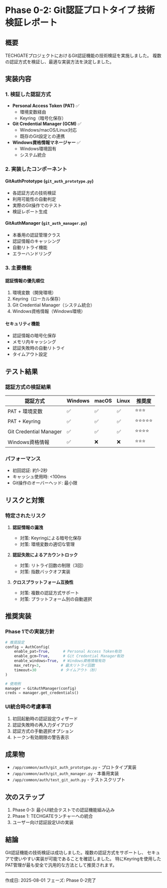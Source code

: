 # Phase 0-2: Git認証プロトタイプ 技術検証レポート

## 概要
TECHGATEプロジェクトにおけるGit認証機能の技術検証を実施しました。
複数の認証方式を検証し、最適な実装方法を決定しました。

## 実装内容

### 1. 検証した認証方式
- **Personal Access Token (PAT)** ✅
  - 環境変数経由
  - Keyring（暗号化保存）
- **Git Credential Manager (GCM)** ✅
  - Windows/macOS/Linux対応
  - 既存のGit設定との連携
- **Windows資格情報マネージャー** ✅
  - Windows環境固有
  - システム統合

### 2. 実装したコンポーネント

#### GitAuthPrototype (`git_auth_prototype.py`)
- 各認証方式の技術検証
- 利用可能性の自動判定
- 実際のGit操作でのテスト
- 検証レポート生成

#### GitAuthManager (`git_auth_manager.py`)
- 本番用の認証管理クラス
- 認証情報のキャッシング
- 自動リトライ機能
- エラーハンドリング

### 3. 主要機能

#### 認証情報の優先順位
1. 環境変数（開発環境）
2. Keyring（ローカル保存）
3. Git Credential Manager（システム統合）
4. Windows資格情報（Windows環境）

#### セキュリティ機能
- 認証情報の暗号化保存
- メモリ内キャッシング
- 認証失敗時の自動リトライ
- タイムアウト設定

## テスト結果

### 認証方式の検証結果
| 認証方式 | Windows | macOS | Linux | 推奨度 |
|---------|---------|-------|-------|-------|
| PAT + 環境変数 | ✅ | ✅ | ✅ | ⭐⭐⭐ |
| PAT + Keyring | ✅ | ✅ | ✅ | ⭐⭐⭐⭐⭐ |
| Git Credential Manager | ✅ | ✅ | ✅ | ⭐⭐⭐⭐ |
| Windows資格情報 | ✅ | ❌ | ❌ | ⭐⭐⭐ |

### パフォーマンス
- 初回認証: 約1-2秒
- キャッシュ使用時: <100ms
- Git操作のオーバーヘッド: 最小限

## リスクと対策

### 特定されたリスク
1. **認証情報の漏洩**
   - 対策: Keyringによる暗号化保存
   - 対策: 環境変数の適切な管理

2. **認証失敗によるアカウントロック**
   - 対策: リトライ回数の制限（3回）
   - 対策: 指数バックオフ実装

3. **クロスプラットフォーム互換性**
   - 対策: 複数の認証方式サポート
   - 対策: プラットフォーム別の自動選択

## 推奨実装

### Phase 1での実装方針
```python
# 推奨設定
config = AuthConfig(
    enable_pat=True,      # Personal Access Token有効
    enable_gcm=True,      # Git Credential Manager有効
    enable_windows=True,  # Windows資格情報有効
    max_retry=3,         # 最大リトライ回数
    timeout=30           # タイムアウト（秒）
)

# 使用例
manager = GitAuthManager(config)
creds = manager.get_credentials()
```

### UI統合時の考慮事項
1. 初回起動時の認証設定ウィザード
2. 認証失敗時の再入力ダイアログ
3. 認証方式の手動選択オプション
4. トークン有効期限の警告表示

## 成果物
- `/app/common/auth/git_auth_prototype.py` - プロトタイプ実装
- `/app/common/auth/git_auth_manager.py` - 本番用実装
- `/app/common/auth/test_git_auth.py` - テストスクリプト

## 次のステップ
1. Phase 0-3: 最小UI統合テストでの認証機能組み込み
2. Phase 1: TECHGATEランチャーへの統合
3. ユーザー向け認証設定UIの実装

## 結論
Git認証機能の技術検証は成功しました。複数の認証方式をサポートし、
セキュアで使いやすい実装が可能であることを確認しました。
特にKeyringを使用したPAT管理が最も安全で汎用的な方法として推奨されます。

---
作成日: 2025-08-01
フェーズ: Phase 0-2完了